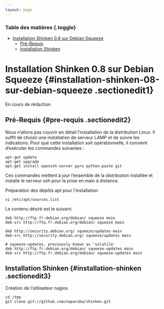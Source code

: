 ```yaml
---
layout: page
---
```


### Table des matières {.toggle}

-   [Installation Shinken 0.8 sur Debian
    Squeeze](shinken-debian-squeeze-install.html#installation-shinken-08-sur-debian-squeeze)
    -   [Pré-Requis](shinken-debian-squeeze-install.html#pre-requis)
    -   [Installation
        Shinken](shinken-debian-squeeze-install.html#installation-shinken)

Installation Shinken 0.8 sur Debian Squeeze {#installation-shinken-08-sur-debian-squeeze .sectionedit1}
===========================================

En cours de rédaction

Pré-Requis {#pre-requis .sectionedit2}
----------

Nous n’allons pas couvrir en détail l’installation de la distribution
Linux. Il suffit de choisir une installation de serveur LAMP et de
suivre les indications. Pour que cette installation soit opérationnelle,
il convient d’exécuter les commandes suivantes :

~~~
apt-get update
apt-get upgrade
apt-get install openssh-server pyro python-paste git
~~~

Ces commandes mettent à jour l’ensemble de la distribution installée et
installe le serveur ssh pour la prise en main à distance.

Préparation des dépôts apt pour l’installation

~~~
vi /etc/apt/sources.list
~~~

Le contenu désiré est le suivant:

~~~
deb http://ftp.fr.debian.org/debian/ squeeze main
deb-src http://ftp.fr.debian.org/debian/ squeeze main

deb http://security.debian.org/ squeeze/updates main
deb-src http://security.debian.org/ squeeze/updates main

# squeeze-updates, previously known as 'volatile'
deb http://ftp.fr.debian.org/debian/ squeeze-updates main
deb-src http://ftp.fr.debian.org/debian/ squeeze-updates main
~~~

Installation Shinken {#installation-shinken .sectionedit3}
--------------------

Création de l’utilisateur nagios

~~~ {.code .bash}
cd /tmp
git clone git://github.com/naparuba/shinken.git
~~~
